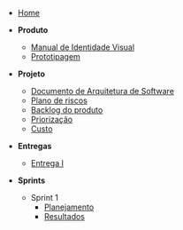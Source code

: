 - [Home](README.md "Pitch It Docs")

- **Produto**
  - [Manual de Identidade Visual](pages/identidade_visual.md)
  - [Prototipagem](pages/prototipo-alta-fidelidade.md)

- **Projeto**
  - [Documento de Arquitetura de Software](pages/documento-de-arquitetura.md)
  - [Plano de riscos](pages/plano-de-riscos.md)
  - [Backlog do produto](pages/backlog-do-produto.md)
  - [Priorização](pages/priorizacao.md)
  - [Custo](pages/custos.md)

- **Entregas**
  - [Entrega I](pages/entregas/entrega1.md)

- **Sprints**
  - Sprint 1
    - [Planejamento](sprints/sprint1/planejamento.md)
    - [Resultados](sprints/sprint1/resultados.md)
